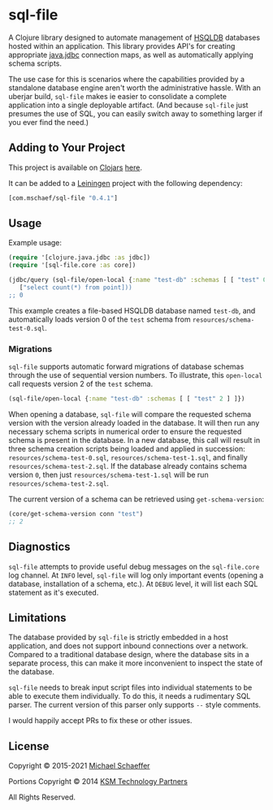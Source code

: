 # sql-file

A Clojure library designed to automate management of
[HSQLDB](http://hsqldb.org/) databases hosted within an
application. This library provides API's for creating appropriate
[java.jdbc](https://github.com/clojure/java.jdbc) connection maps, as
well as automatically applying schema scripts.

The use case for this is scenarios where the capabilities provided by
a standalone database engine aren't worth the administrative
hassle. With an uberjar build, `sql-file` makes ie easier to
consolidate a complete application into a single deployable
artifact. (And because `sql-file` just presumes the use of SQL, you
can easily switch away to something larger if you ever find the need.)

## Adding to Your Project

This project is available on [Clojars](https://clojars.org/)
[here](https://clojars.org/com.mschaef/sql-file). 

It can be added to a [Leiningen](https://leiningen.org/) project with the 
following dependency:

```clojure
[com.mschaef/sql-file "0.4.1"]
```

## Usage
                                                      
Example usage:

```clojure
(require '[clojure.java.jdbc :as jdbc])
(require '[sql-file.core :as core])

(jdbc/query (sql-file/open-local {:name "test-db" :schemas [ [ "test" 0 ] ]})
   ["select count(*) from point]))
;; 0
```

This example creates a file-based HSQLDB database named `test-db`, and
automatically loads version 0 of the `test` schema from
`resources/schema-test-0.sql`.

### Migrations

`sql-file` supports automatic forward migrations of database schemas
through the use of sequential version numbers.  To illustrate, this
`open-local` call requests version 2 of the `test` schema.

```clojure
(sql-file/open-local {:name "test-db" :schemas [ [ "test" 2 ] ]})
```

When opening a database, `sql-file` will compare the requested schema
version with the version already loaded in the database. It will then
run any necessary schema scripts in numerical order to ensure the
requested schema is present in the database. In a new database, this
call will result in three schema creation scripts being loaded and
applied in succession: `resources/schema-test-0.sql`,
`resources/schema-test-1.sql`, and finally
`resources/schema-test-2.sql`. If the database already contains schema
version `0`, then just `resources/schema-test-1.sql` will be run
`resources/schema-test-2.sql`.

The current version of a schema can be retrieved using
`get-schema-version`:

```clojure
(core/get-schema-version conn "test")
;; 2
```

## Diagnostics

`sql-file` attempts to provide useful debug messages on the
`sql-file.core` log channel. At `INFO` level, `sql-file` will log only
important events (opening a database, installation of a schema,
etc.). At `DEBUG` level, it will list each SQL statement as it's
executed.

## Limitations

The database provided by `sql-file` is strictly embedded in a host
application, and does not support inbound connections over a
network. Compared to a traditional database design, where the database
sits in a separate process, this can make it more inconvenient to
inspect the state of the database.

`sql-file` needs to break input script files into individual
statements to be able to execute them individually. To do this, it
needs a rudimentary SQL parser. The current version of this parser
only supports `--` style comments. 

I would happily accept PRs to fix these or other issues.

## License

Copyright © 2015-2021 [Michael Schaeffer](http://www.mschaef.com/)

Portions Copyright © 2014 [KSM Technology Partners](https://www.ksmpartners.com/)

All Rights Reserved.

